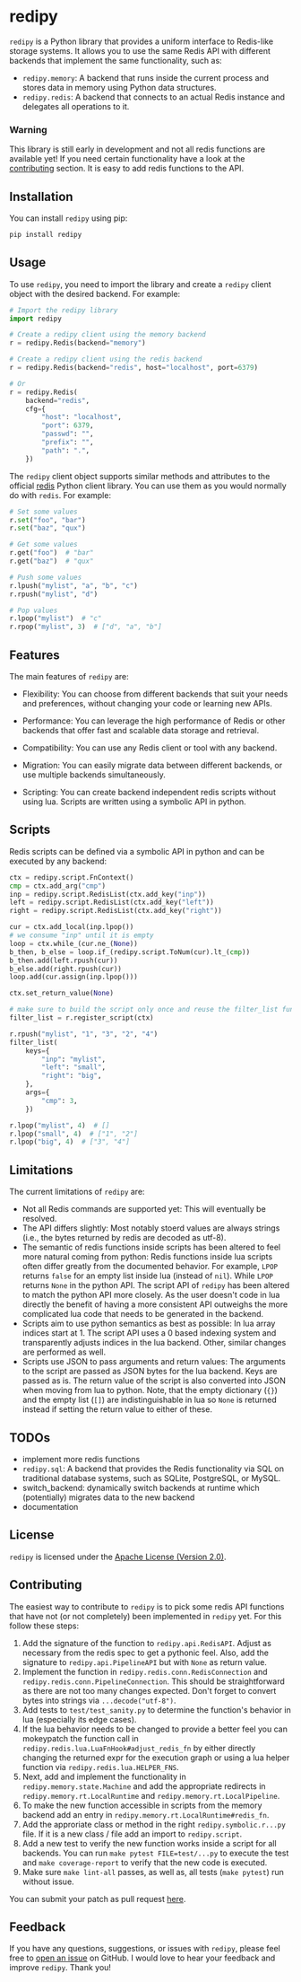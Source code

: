 # redipy

`redipy` is a Python library that provides a uniform interface to Redis-like
storage systems. It allows you to use the same Redis API with different backends
that implement the same functionality, such as:

- `redipy.memory`: A backend that runs inside the current process and stores
  data in memory using Python data structures.
- `redipy.redis`: A backend that connects to an actual Redis instance and
  delegates all operations to it.

### Warning

This library is still early in development and not all redis functions are
available yet!
If you need certain functionality have a look at the
[contributing](#Contributing) section.
It is easy to add redis functions to the API.

## Installation
You can install `redipy` using pip:

```sh
pip install redipy
```

## Usage
To use `redipy`, you need to import the library and create a `redipy` client
object with the desired backend. For example:

```python
# Import the redipy library
import redipy

# Create a redipy client using the memory backend
r = redipy.Redis(backend="memory")

# Create a redipy client using the redis backend
r = redipy.Redis(backend="redis", host="localhost", port=6379)

# Or
r = redipy.Redis(
    backend="redis",
    cfg={
        "host": "localhost",
        "port": 6379,
        "passwd": "",
        "prefix": "",
        "path": ".",
    })
```

The `redipy` client object supports similar methods and attributes to the
official [redis](https://pypi.org/project/redis/) Python client library. You
can use them as you would normally do with `redis`. For example:

```python
# Set some values
r.set("foo", "bar")
r.set("baz", "qux")

# Get some values
r.get("foo")  # "bar"
r.get("baz")  # "qux"

# Push some values
r.lpush("mylist", "a", "b", "c")
r.rpush("mylist", "d")

# Pop values
r.lpop("mylist")  # "c"
r.rpop("mylist", 3)  # ["d", "a", "b"]
```

## Features
The main features of `redipy` are:

- Flexibility: You can choose from different backends that suit your needs and
  preferences, without changing your code or learning new APIs.

- Performance: You can leverage the high performance of Redis or other backends
  that offer fast and scalable data storage and retrieval.

- Compatibility: You can use any Redis client or tool with any backend.

- Migration: You can easily migrate data between different backends, or use
  multiple backends simultaneously.

- Scripting: You can create backend independent redis scripts without using lua.
  Scripts are written using a symbolic API in python.

## Scripts

Redis scripts can be defined via a symbolic API in python and can be executed
by any backend:

```python
ctx = redipy.script.FnContext()
cmp = ctx.add_arg("cmp")
inp = redipy.script.RedisList(ctx.add_key("inp"))
left = redipy.script.RedisList(ctx.add_key("left"))
right = redipy.script.RedisList(ctx.add_key("right"))

cur = ctx.add_local(inp.lpop())
# we consume "inp" until it is empty
loop = ctx.while_(cur.ne_(None))
b_then, b_else = loop.if_(redipy.script.ToNum(cur).lt_(cmp))
b_then.add(left.rpush(cur))
b_else.add(right.rpush(cur))
loop.add(cur.assign(inp.lpop()))

ctx.set_return_value(None)

# make sure to build the script only once and reuse the filter_list function
filter_list = r.register_script(ctx)

r.rpush("mylist", "1", "3", "2", "4")
filter_list(
    keys={
        "inp": "mylist",
        "left": "small",
        "right": "big",
    },
    args={
        "cmp": 3,
    })

r.lpop("mylist", 4)  # []
r.lpop("small", 4)  # ["1", "2"]
r.lpop("big", 4)  # ["3", "4"]
```

## Limitations
The current limitations of `redipy` are:

- Not all Redis commands are supported yet: This will eventually be resolved.
- The API differs slightly: Most notably stoerd values are always strings
  (i.e., the bytes returned by redis are decoded as utf-8).
- The semantic of redis functions inside scripts has been altered to feel more
  natural coming from python: Redis functions inside lua scripts often differ
  greatly from the documented behavior. For example, `LPOP` returns `false` for
  an empty list inside lua (instead of `nil`). While `LPOP` returns `None` in
  the python API. The script API of `redipy` has been altered to match the
  python API more closely. As the user doesn't code in lua directly the benefit
  of having a more consistent API outweighs the more complicated lua code that
  needs to be generated in the backend.
- Scripts aim to use python semantics as best as possible: In lua array indices
  start at 1. The script API uses a 0 based indexing system and transparently
  adjusts indices in the lua backend. Other, similar changes are performed
  as well.
- Scripts use JSON to pass arguments and return values: The arguments to the
  script are passed as JSON bytes for the lua backend. Keys are passed as is.
  The return value of the script is also converted into JSON when moving from
  lua to python. Note, that the empty dictionary (`{}`) and the empty list
  (`[]`) are indistinguishable in lua so `None` is returned instead if setting
  the return value to either of these.

## TODOs

- implement more redis functions
- `redipy.sql`: A backend that provides the Redis functionality via SQL on
  traditional database systems, such as SQLite, PostgreSQL, or MySQL.
- switch_backend: dynamically switch backends at runtime which (potentially)
  migrates data to the new backend
- documentation

## License
`redipy` is licensed under the [Apache License (Version 2.0)](LICENSE).

## Contributing
The easiest way to contribute to `redipy` is to pick some redis API functions
that have not (or not completely) been implemented in `redipy` yet. For this
follow these steps:

1. Add the signature of the function to `redipy.api.RedisAPI`. Adjust as
  necessary from the redis spec to get a pythonic feel. Also, add the signature
  to `redipy.api.PipelineAPI` but with `None` as return value.
2. Implement the function in `redipy.redis.conn.RedisConnection` and
  `redipy.redis.conn.PipelineConnection`. This should
  be straightforward as there are not too many changes expected. Don't forget
  to convert bytes into strings via `...decode("utf-8")`.
3. Add tests to `test/test_sanity.py` to determine the function's behavior in
  lua (especially its edge cases).
4. If the lua behavior needs to be changed to provide a better feel you can
  mokeypatch the function call in `redipy.redis.lua.LuaFnHook#adjust_redis_fn`
  by either directly changing the returned expr for the execution graph or using
  a lua helper function via `redipy.redis.lua.HELPER_FNS`.
5. Next, add and implement the functionality in
  `redipy.memory.state.Machine` and add the appropriate redirects in
  `redipy.memory.rt.LocalRuntime` and `redipy.memory.rt.LocalPipeline`.
6. To make the new function accessible in scripts from the memory backend add
  an entry in `redipy.memory.rt.LocalRuntime#redis_fn`.
7. Add the approriate class or method in the right `redipy.symbolic.r...py`
  file. If it is a new class / file add an import to `redipy.script`.
8. Add a new test to verify the new function works inside a script for all
  backends. You can run `make pytest FILE=test/...py` to execute the test and
  `make coverage-report` to verify that the new code is executed.
9. Make sure `make lint-all` passes, as well as, all tests (`make pytest`)
  run without issue.

You can submit your patch as pull request
[here](https://github.com/JosuaKrause/redipy/pulls).

## Feedback
If you have any questions, suggestions, or issues with `redipy`, please feel
free to [open an issue](https://github.com/JosuaKrause/redipy/issues) on
GitHub. I would love to hear your feedback and improve `redipy`. Thank you!
